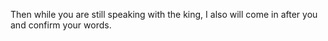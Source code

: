 Then while you are still speaking with the king, I also will come in after you and confirm your words.
